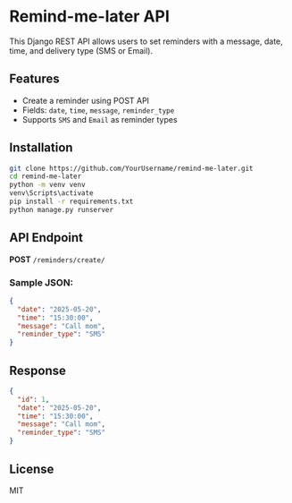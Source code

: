 
# Remind-me-later API

This Django REST API allows users to set reminders with a message, date, time, and delivery type (SMS or Email).

## Features

- Create a reminder using POST API
- Fields: `date`, `time`, `message`, `reminder_type`
- Supports `SMS` and `Email` as reminder types

## Installation

```bash
git clone https://github.com/YourUsername/remind-me-later.git
cd remind-me-later
python -m venv venv
venv\Scripts\activate
pip install -r requirements.txt
python manage.py runserver
```

## API Endpoint

**POST** `/reminders/create/`

### Sample JSON:

```json
{
  "date": "2025-05-20",
  "time": "15:30:00",
  "message": "Call mom",
  "reminder_type": "SMS"
}
```

## Response

```json
{
  "id": 1,
  "date": "2025-05-20",
  "time": "15:30:00",
  "message": "Call mom",
  "reminder_type": "SMS"
}
```

## License

MIT
